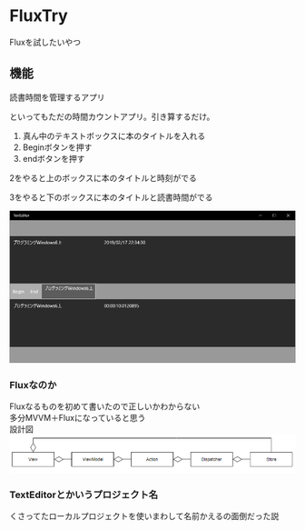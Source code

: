# FluxTry

Fluxを試したいやつ

## 機能

読書時間を管理するアプリ

といってもただの時間カウントアプリ。引き算するだけ。

1. 真ん中のテキストボックスに本のタイトルを入れる
2. Beginボタンを押す
3. endボタンを押す

2をやると上のボックスに本のタイトルと時刻がでる

3をやると下のボックスに本のタイトルと読書時間がでる

![img](https://github.com/KoMMet/FluxTry/blob/master/doc/img/trymain.PNG "img")

### Fluxなのか

Fluxなるものを初めて書いたので正しいかわからない  
多分MVVM＋Fluxになっていると思う  
設計図  
![img](https://github.com/KoMMet/FluxTry/blob/master/doc/img/diagram.PNG "img")

### TextEditorとかいうプロジェクト名

くさってたローカルプロジェクトを使いまわして名前かえるの面倒だった説
